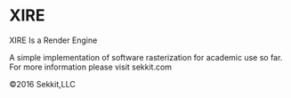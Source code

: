 # XIRE
XIRE Is a Render Engine

A simple implementation of software rasterization for academic use so far. For more information please visit sekkit.com


©2016 Sekkit,LLC
